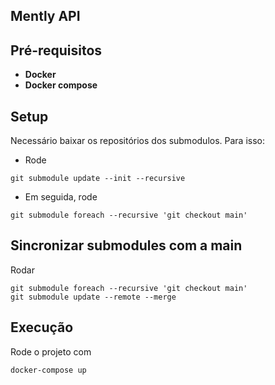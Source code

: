## Mently API

## Pré-requisitos

- **Docker**
- **Docker compose**

## Setup
Necessário baixar os repositórios dos submodulos. Para isso:
- Rode 
```shell
git submodule update --init --recursive
```
- Em seguida, rode 
```shell
git submodule foreach --recursive 'git checkout main'
```

## Sincronizar submodules com a main
Rodar
```shell
git submodule foreach --recursive 'git checkout main'
git submodule update --remote --merge 
```

## Execução
Rode o projeto com 
```shell
docker-compose up
```